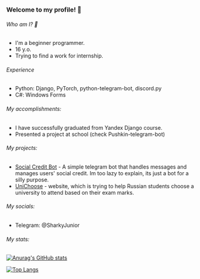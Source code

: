 ### Welcome to my profile! 👋

###### Who am I? 🧐
- I'm a beginner programmer.
- 16 y.o.
- Trying to find a work for internship.

###### Experience
- Python: Django, PyTorch, python-telegram-bot, discord.py
- C#: Windows Forms

###### My accomplishments:
- I have successfully graduated from Yandex Django course.
- Presented a project at school (check Pushkin-telegram-bot)

###### My projects:
- [Social Credit Bot](https://github.com/SharkyJunior/Social-Credit-bot) - A simple telegram bot that handles messages and manages users' social credit. Im too lazy to explain, its just a bot for a silly purpose.
- [UniChoose](https://github.com/h4x4d/UniChoose) - website, which is trying to help Russian students choose a university to attend based on their exam marks.

###### My socials:
- Telegram: @SharkyJunior

###### My stats:
[![Anurag's GitHub stats](https://github-readme-stats.vercel.app/api?username=SharkyJunior&show_icons=true&theme=radical)](https://github.com/anuraghazra/github-readme-stats)

[![Top Langs](https://github-readme-stats.vercel.app/api/top-langs/?username=SharkyJunior&layout=compact&theme=radical)](https://github.com/anuraghazra/github-readme-stats)
